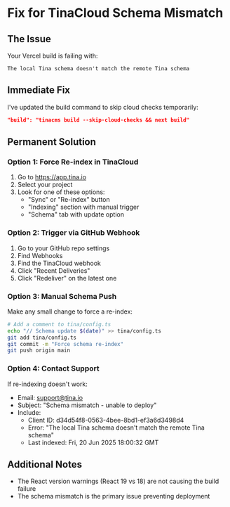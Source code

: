 # Fix for TinaCloud Schema Mismatch

## The Issue
Your Vercel build is failing with:
```
The local Tina schema doesn't match the remote Tina schema
```

## Immediate Fix
I've updated the build command to skip cloud checks temporarily:
```json
"build": "tinacms build --skip-cloud-checks && next build"
```

## Permanent Solution

### Option 1: Force Re-index in TinaCloud
1. Go to https://app.tina.io
2. Select your project
3. Look for one of these options:
   - "Sync" or "Re-index" button
   - "Indexing" section with manual trigger
   - "Schema" tab with update option

### Option 2: Trigger via GitHub Webhook
1. Go to your GitHub repo settings
2. Find Webhooks
3. Find the TinaCloud webhook
4. Click "Recent Deliveries"
5. Click "Redeliver" on the latest one

### Option 3: Manual Schema Push
Make any small change to force a re-index:
```bash
# Add a comment to tina/config.ts
echo "// Schema update $(date)" >> tina/config.ts
git add tina/config.ts
git commit -m "Force schema re-index"
git push origin main
```

### Option 4: Contact Support
If re-indexing doesn't work:
- Email: support@tina.io
- Subject: "Schema mismatch - unable to deploy"
- Include:
  - Client ID: d34d54f8-0563-4bee-8bd1-ef3a6d3498d4
  - Error: "The local Tina schema doesn't match the remote Tina schema"
  - Last indexed: Fri, 20 Jun 2025 18:00:32 GMT

## Additional Notes
- The React version warnings (React 19 vs 18) are not causing the build failure
- The schema mismatch is the primary issue preventing deployment 